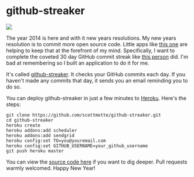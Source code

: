 # github-streaker

![](https://raw.github.com/scottmotte/github-streaker/master/github-streaker.png)

The year 2014 is here and with it new years resolutions. My new years resolution is to commit more open source code. Little apps like [this one](http://sendgrid.com/blog/email-your-goals-using-ruby-google-docs-sendgrid-and-iron-io/) are helping to keep that at the forefront of my mind. 
Specifically, I want to complete the coveted 30 day GitHub commit streak like [this person](https://ryanseys.com/blog/177-days-of-github/) did. I'm bad at remembering so I built an application to do it for me. 

It's called [github-streaker](https://ryanseys.com/blog/177-days-of-github/). It checks your GitHub commits each day. If you haven't made any commits that day, it sends you an email reminding you to do so. 

You can deploy github-streaker in just a few minutes to [Heroku](http://heroku.com). Here's the steps:

```
git clone https://github.com/scottmotte/github-streaker.git
cd github-streaker
heroku create
heroku addons:add scheduler
heroku addons:add sendgrid
heroku config:set TO=you@youremail.com
heroku config:set GITHUB_USERNAME=your_github_username
git push heroku master
```

You can view the [source code here](https://github.com/scottmotte/github-streaker/blob/master/task.js) if you want to dig deeper. Pull requests warmly welcomed. Happy New Year!

